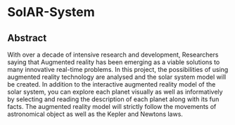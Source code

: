# SolAR-System
## Abstract
With over a decade of intensive research and development, Researchers saying that Augmented reality has been emerging as a viable solutions to many innovative real-time problems. In this project, the possibilities of using augmented reality technology are analysed and the solar system model will be created. In addition to the interactive augmented reality model of the solar system, you can explore each planet visually as well as informatively by selecting and reading the description of each planet along with its fun facts. The augmented reality model will strictly follow the movements of astronomical object as well as the Kepler and Newtons laws.
